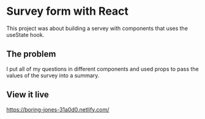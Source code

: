 # Survey form with React

This project was about building a servey with components that uses the useState hook. 

## The problem

I put all of my questions in different components and used props to pass the values of the survey into a summary. 

## View it live

https://boring-jones-31a0d0.netlify.com/
